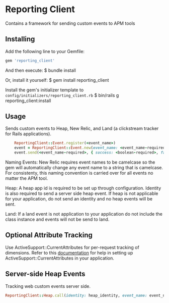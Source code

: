 # Reporting Client
 Contains a framework for sending custom events to APM tools

## Installing

Add the following line to your Gemfile:

```ruby
gem 'reporting_client'

```

And then execute:
  $ bundle install

Or, install it yourself:
    $ gem install reporting_client

Install the gem's initializer template to `config/initializers/reporting_client.rb`
  $ bin/rails g reporting_client:install

## Usage

Sends custom events to Heap, New Relic, and Land (a clickstream tracker for Rails applications).

```ruby
    ReportingClient::Event.register(<event_name>)
    event = ReportingClient::Event.new(event_name: <event_name-required>, heap_identity: <heap_identity-optional>, land: @land-optional )
    event.send(<event_name-required>, { success: <boolean-required>, fail_reason: <string-optional>, meta: <additional attributes-optional> })
```

Naming Events: New Relic requires event names to be camelcase so the gem will automatically change any event name to a string that is camelcase. For consistenty, this naming convention is carried over for all events no matter the APM tool.

Heap: A heap app id is required to be set up through configuration. Identity is also required to send a server side heap event. If heap is not applicable for your application, do not send an identity and no heap events will be sent.

Land: If a land event is not application to your application do not include the class instance and events will not be send to land.

## Optional Attribute Tracking
Use ActiveSupport::CurrentAttributes for per-request tracking of dimensions. Refer to this [documentation]( https://api.rubyonrails.org/classes/ActiveSupport/CurrentAttributes.html) for help in setting up ActiveSupport::CurrentAttributes in your application.


## Server-side Heap Events
Tracking web custom events server side.

```ruby
ReportingClient::Heap.call(identity: heap_identity, event_name: event_name, properties: data)

```



